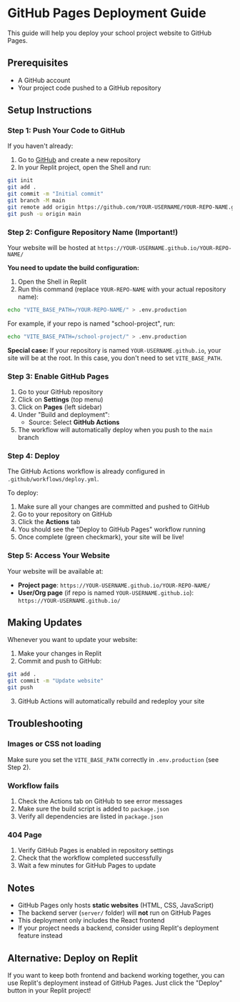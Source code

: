 # GitHub Pages Deployment Guide

This guide will help you deploy your school project website to GitHub Pages.

## Prerequisites

- A GitHub account
- Your project code pushed to a GitHub repository

## Setup Instructions

### Step 1: Push Your Code to GitHub

If you haven't already:

1. Go to [GitHub](https://github.com) and create a new repository
2. In your Replit project, open the Shell and run:

```bash
git init
git add .
git commit -m "Initial commit"
git branch -M main
git remote add origin https://github.com/YOUR-USERNAME/YOUR-REPO-NAME.git
git push -u origin main
```

### Step 2: Configure Repository Name (Important!)

Your website will be hosted at `https://YOUR-USERNAME.github.io/YOUR-REPO-NAME/`

**You need to update the build configuration:**

1. Open the Shell in Replit
2. Run this command (replace `YOUR-REPO-NAME` with your actual repository name):

```bash
echo "VITE_BASE_PATH=/YOUR-REPO-NAME/" > .env.production
```

For example, if your repo is named "school-project", run:
```bash
echo "VITE_BASE_PATH=/school-project/" > .env.production
```

**Special case:** If your repository is named `YOUR-USERNAME.github.io`, your site will be at the root. In this case, you don't need to set `VITE_BASE_PATH`.

### Step 3: Enable GitHub Pages

1. Go to your GitHub repository
2. Click on **Settings** (top menu)
3. Click on **Pages** (left sidebar)
4. Under "Build and deployment":
   - Source: Select **GitHub Actions**
5. The workflow will automatically deploy when you push to the `main` branch

### Step 4: Deploy

The GitHub Actions workflow is already configured in `.github/workflows/deploy.yml`.

To deploy:

1. Make sure all your changes are committed and pushed to GitHub
2. Go to your repository on GitHub
3. Click the **Actions** tab
4. You should see the "Deploy to GitHub Pages" workflow running
5. Once complete (green checkmark), your site will be live!

### Step 5: Access Your Website

Your website will be available at:
- **Project page**: `https://YOUR-USERNAME.github.io/YOUR-REPO-NAME/`
- **User/Org page** (if repo is named `YOUR-USERNAME.github.io`): `https://YOUR-USERNAME.github.io/`

## Making Updates

Whenever you want to update your website:

1. Make your changes in Replit
2. Commit and push to GitHub:
```bash
git add .
git commit -m "Update website"
git push
```
3. GitHub Actions will automatically rebuild and redeploy your site

## Troubleshooting

### Images or CSS not loading

Make sure you set the `VITE_BASE_PATH` correctly in `.env.production` (see Step 2).

### Workflow fails

1. Check the Actions tab on GitHub to see error messages
2. Make sure the build script is added to `package.json`
3. Verify all dependencies are listed in `package.json`

### 404 Page

1. Verify GitHub Pages is enabled in repository settings
2. Check that the workflow completed successfully
3. Wait a few minutes for GitHub Pages to update

## Notes

- GitHub Pages only hosts **static websites** (HTML, CSS, JavaScript)
- The backend server (`server/` folder) will **not** run on GitHub Pages
- This deployment only includes the React frontend
- If your project needs a backend, consider using Replit's deployment feature instead

## Alternative: Deploy on Replit

If you want to keep both frontend and backend working together, you can use Replit's deployment instead of GitHub Pages. Just click the "Deploy" button in your Replit project!
